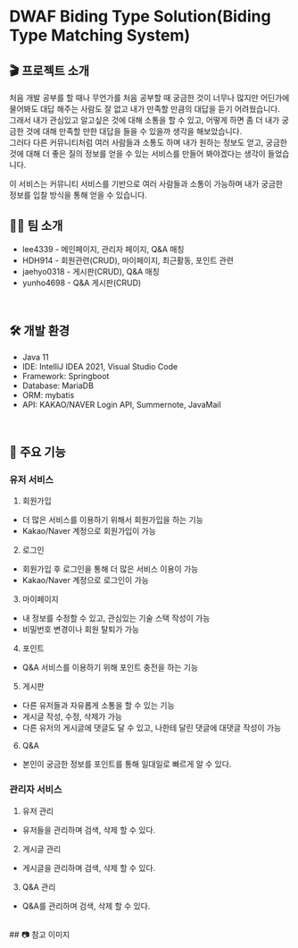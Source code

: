 # DWAF Biding Type Solution(Biding Type Matching System)
## 🎬 프로젝트 소개<br>
처음 개발 공부를 할 때나 무언가를 처음 공부할 때 궁금한 것이 너무나 많지만 어딘가에 물어봐도 대답 해주는 사람도 잘 없고 내가 만족할 만큼의 대답을 듣기 어려웠습니다. <br>
그래서 내가 관심있고 알고싶은 것에 대해 소통을 할 수 있고, 어떻게 하면 좀 더 내가 궁금한 것에 대해 만족할 만한 대답을 들을 수 있을까 생각을 해보았습니다. <br>
그러다 다른 커뮤니티처럼 여러 사람들과 소통도 하며 내가 원하는 정보도 얻고, 궁금한 것에 대해 더 좋은 질의 정보를 얻을 수 있는 서비스를 만들어 봐야겠다는 생각이 들었습니다.

이 서비스는 커뮤니티 서비스를 기반으로 여러 사람들과 소통이 가능하며 내가 궁금한 정보를 입찰 방식을 통해 얻을 수 있습니다.
 <br>
 
## 👨‍💻 팀 소개
  * lee4339 - 메인페이지, 관리자 페이지, Q&A 매칭
  * HDH914 - 회원관련(CRUD), 마이페이지, 최근활동, 포인트 관련
  * jaehyo0318 - 게시판(CRUD), Q&A 매칭
  * yunho4698 - Q&A 게시판(CRUD)
  <br>
  
## 🛠️ 개발 환경
  * Java 11
  * IDE: IntelliJ IDEA 2021, Visual Studio Code
  * Framework: Springboot
  * Database: MariaDB
  * ORM: mybatis
  * API: KAKAO/NAVER Login API, Summernote, JavaMail
 <br>
 
## 🔎 주요 기능
### 유저 서비스
1. 회원가입
  * 더 많은 서비스를 이용하기 위해서 회원가입을 하는 기능
  * Kakao/Naver 계정으로 회원가입이 가능
 
2. 로그인
 * 회원가입 후 로그인을 통해 더 많은 서비스 이용이 가능
 * Kakao/Naver 계정으로 로그인이 가능

3. 마이페이지
 * 내 정보를 수정할 수 있고, 관심있는 기술 스택 작성이 가능
 * 비밀번호 변경이나 회원 탈퇴가 가능

4. 포인트
 * Q&A 서비스를 이용하기 위해 포인트 충전을 하는 기능
 
5. 게시판
 * 다른 유저들과 자유롭게 소통을 할 수 있는 기능
 * 게시글 작성, 수정, 삭제가 가능
 * 다른 유저의 게시글에 댓글도 달 수 있고, 나한테 달린 댓글에 대댓글 작성이 가능
 
6. Q&A
 * 본인이 궁금한 정보를 포인트를 통해 일대일로 빠르게 알 수 있다.

### 관리자 서비스
1. 유저 관리
 * 유저들을 관리하며 검색, 삭제 할 수 있다.
 
2. 게시글 관리
 * 게시글을 관리하며 검색, 삭제 할 수 있다.
 
3. Q&A 관리
 * Q&A를 관리하며 검색, 삭제 할 수 있다.
 <br>
## 📷 참고 이미지
